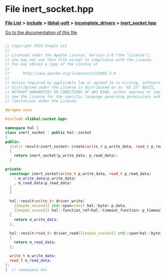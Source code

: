 

# File inert\_socket.hpp

[**File List**](files.md) **>** [**include**](dir_cba0faac6e93618a6e2539705915bd70.md) **>** [**libhal-soft**](dir_d4bad6877cf31bc2d39b696d7a305013.md) **>** [**incomplete\_drivers**](dir_6341654c6178e3c825562b2d2d27fb31.md) **>** [**inert\_socket.hpp**](inert__socket_8hpp.md)

[Go to the documentation of this file](inert__socket_8hpp.md)

```C++

// Copyright 2023 Google LLC
//
// Licensed under the Apache License, Version 2.0 (the "License");
// you may not use this file except in compliance with the License.
// You may obtain a copy of the License at
//
//      http://www.apache.org/licenses/LICENSE-2.0
//
// Unless required by applicable law or agreed to in writing, software
// distributed under the License is distributed on an "AS IS" BASIS,
// WITHOUT WARRANTIES OR CONDITIONS OF ANY KIND, either express or implied.
// See the License for the specific language governing permissions and
// limitations under the License.

#pragma once

#include <libhal/socket.hpp>

namespace hal {
class inert_socket : public hal::socket
{
public:
  static result<inert_socket> create(write_t p_write_data, read_t p_read_data)
  {
    return inert_socket(p_write_data, p_read_data);
  }

private:
  constexpr inert_socket(write_t p_write_data, read_t p_read_data)
    : m_write_data(p_write_data)
    , m_read_data(p_read_data)
  {
  }

  hal::result<write_t> driver_write(
    [[maybe_unused]] std::span<const hal::byte> p_data,
    [[maybe_unused]] hal::function_ref<hal::timeout_function> p_timeout)
  {
    return m_write_data;
  };

  hal::result<read_t> driver_read([[maybe_unused]] std::span<hal::byte> p_data)
  {
    return m_read_data;
  };

  write_t m_write_data;
  read_t m_read_data;
};
}  // namespace hal

```

